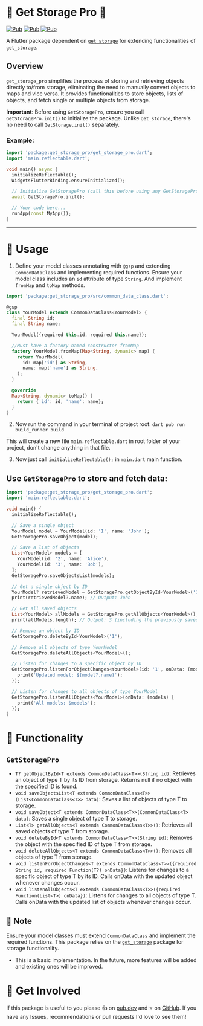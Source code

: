 # 💾 Get Storage Pro 💾

[![Pub](https://img.shields.io/pub/v/get_storage_pro)](https://pub.dartlang.org/packages/get_storage_pro)
[![Pub](https://img.shields.io/github/stars/MicroProgramer/get_storage_pro)](https://github.com/MicroProgramer/get_storage_pro)
[![Pub](https://img.shields.io/github/last-commit/MicroProgramer/get_storage_pro)](https://github.com/MicroProgramer/get_storage_pro)



A Flutter package dependent on [`get_storage`](https://pub.dev/packages/get_storage) for extending functionalities of [`get_storage`](https://pub.dev/packages/get_storage).

## Overview

`get_storage_pro` simplifies the process of storing and retrieving objects directly to/from storage, eliminating the need to manually convert objects to maps and vice versa. It provides functionalities to store objects, lists of objects, and fetch single or multiple objects from storage.

**Important**: Before using `GetStoragePro`, ensure you call `GetStoragePro.init()` to initialize the package. Unlike `get_storage`, there's no need to call `GetStorage.init()` separately.


### Example:

```dart
import 'package:get_storage_pro/get_storage_pro.dart';
import 'main.reflectable.dart';

void main() async {
  initializeReflectable();
  WidgetsFlutterBinding.ensureInitialized();

  // Initialize GetStoragePro (call this before using any GetStoragePro functionality)
  await GetStoragePro.init();

  // Your code here...
  runApp(const MyApp());
}
```

---

# 🔨 Usage

1. Define your model classes annotating with `@gsp` and extending `CommonDataClass` and implementing required functions. Ensure your model class includes an `id` attribute of type `String`. And implement `fromMap` and `toMap` methods.

```dart
import 'package:get_storage_pro/src/common_data_class.dart';

@gsp
class YourModel extends CommonDataClass<YourModel> {
  final String id;
  final String name;

  YourModel({required this.id, required this.name});

  //Must have a factory named constructor fromMap
  factory YourModel.fromMap(Map<String, dynamic> map) {
    return YourModel(
      id: map['id'] as String,
      name: map['name'] as String,
    );
  }

  @override
  Map<String, dynamic> toMap() {
    return {'id': id, 'name': name};
  }
}
```

2. Now run the command in your terminal of project root: `dart pub run build_runner build`

This will create a new file `main.reflectable.dart` in root folder of your project, don't change anything in that file.

3. Now just call `initializeReflectable();` in `main.dart` main function.


## Use `GetStoragePro` to store and fetch data:

```dart
import 'package:get_storage_pro/get_storage_pro.dart';
import 'main.reflectable.dart';

void main() {
  initializeReflectable();

  // Save a single object
  YourModel model = YourModel(id: '1', name: 'John');
  GetStoragePro.saveObject(model);

  // Save a list of objects
  List<YourModel> models = [
    YourModel(id: '2', name: 'Alice'),
    YourModel(id: '3', name: 'Bob'),
  ];
  GetStoragePro.saveObjectsList(models);

  // Get a single object by ID
  YourModel? retrievedModel = GetStoragePro.getObjectById<YourModel>('1');
  print(retrievedModel?.name); // Output: John

  // Get all saved objects
  List<YourModel> allModels = GetStoragePro.getAllObjects<YourModel>();
  print(allModels.length); // Output: 3 (including the previously saved objects)

  // Remove an object by ID
  GetStoragePro.deleteById<YourModel>('1');

  // Remove all objects of type YourModel
  GetStoragePro.deleteAllObjects<YourModel>();

  // Listen for changes to a specific object by ID
  GetStoragePro.listenForObjectChanges<YourModel>(id: '1', onData: (model) {
    print('Updated model: ${model?.name}');
  });

  // Listen for changes to all objects of type YourModel
  GetStoragePro.listenAllObjects<YourModel>(onData: (models) {
    print('All models: $models');
  });
}
```

# 📢 Functionality
## `GetStoragePro`

* `T? getObjectById<T extends CommonDataClass<T>>(String id)`: Retrieves an object of type T by its ID from storage. Returns null if no object with the specified ID is found.
* `void saveObjectsList<T extends CommonDataClass<T>>(List<CommonDataClass<T>> data)`: Saves a list of objects of type T to storage.
* `void saveObject<T extends CommonDataClass<T>>(CommonDataClass<T> data)`: Saves a single object of type T to storage.
* `List<T> getAllObjects<T extends CommonDataClass<T>>()`: Retrieves all saved objects of type T from storage.
* `void deleteById<T extends CommonDataClass<T>>(String id)`: Removes the object with the specified ID of type T from storage.
* `void deleteAllObjects<T extends CommonDataClass<T>>()`: Removes all objects of type T from storage.
* `void listenForObjectChanges<T extends CommonDataClass<T>>({required String id, required Function(T?) onData})`: Listens for changes to a specific object of type T by its ID. Calls onData with the updated object whenever changes occur.
* `void listenAllObjects<T extends CommonDataClass<T>>({required Function(List<T>) onData})`: Listens for changes to all objects of type T. Calls onData with the updated list of objects whenever changes occur.


## 📓 Note
Ensure your model classes must extend `CommonDataClass` and implement the required functions.
This package relies on the [`get_storage`](https://pub.dev/packages/get_storage) package for storage functionality.

- This is a basic implementation. In the future, more features will be added and existing ones will be improved.

# 👋 Get Involved

If this package is useful to you please 👍 on [pub.dev](https://pub.dev/packages/get_storage_pro) and ⭐ on [GitHub](https://github.com/MicroProgramer/get_storage_pro). If you have any Issues, recommendations or pull requests I'd love to see them!